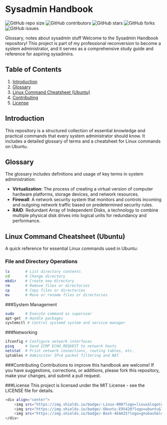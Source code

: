 # Sysadmin Handbook

![GitHub repo size](https://img.shields.io/github/repo-size/yourusername/Sysadmin-Handbook)
![GitHub contributors](https://img.shields.io/github/contributors/yourusername/Sysadmin-Handbook)
![GitHub stars](https://img.shields.io/github/stars/yourusername/Sysadmin-Handbook?style=social)
![GitHub forks](https://img.shields.io/github/forks/yourusername/Sysadmin-Handbook?style=social)
![GitHub issues](https://img.shields.io/github/issues/yourusername/Sysadmin-Handbook)

Glossary, notes about sysadmin stuff
Welcome to the Sysadmin Handbook repository! This project is part of my professional reconversion to become a system administrator, and it serves as a comprehensive study guide and reference for aspiring sysadmins.

## Table of Contents

1. [Introduction](#introduction)
2. [Glossary](#glossary)
3. [Linux Command Cheatsheet (Ubuntu)](#linux-command-cheatsheet-ubuntu)
4. [Contributing](#contributing)
5. [License](#license)

## Introduction

This repository is a structured collection of essential knowledge and practical commands that every system administrator should know. It includes a detailed glossary of terms and a cheatsheet for Linux commands on Ubuntu.

## Glossary

The glossary includes definitions and usage of key terms in system administration:

- **Virtualization**: The process of creating a virtual version of computer hardware platforms, storage devices, and network resources.
- **Firewall**: A network security system that monitors and controls incoming and outgoing network traffic based on predetermined security rules.
- **RAID**: Redundant Array of Independent Disks, a technology to combine multiple physical disk drives into logical units for redundancy and performance.

## Linux Command Cheatsheet (Ubuntu)

A quick reference for essential Linux commands used in Ubuntu:

### File and Directory Operations
```bash
ls       # List directory contents
cd       # Change directory
mkdir    # Create new directory
rm       # Remove files or directories
cp       # Copy files or directories
mv       # Move or rename files or directories
```

###System Management
```bash
sudo     # Execute command as superuser
apt-get  # Handle packages
systemctl # Control systemd system and service manager
```

###Networking
```bash
ifconfig # Configure network interfaces
ping     # Send ICMP ECHO_REQUEST to network hosts
netstat  # Print network connections, routing tables, etc.
iptables # Administer IPv4 packet filtering and NAT
```

###Contributing
Contributions to improve this handbook are welcome! If you have suggestions, corrections, or additions, please fork this repository, make your changes, and submit a pull request.

###License
This project is licensed under the MIT License - see the LICENSE file for details.

```bash
<div align="center">
    <img src="https://img.shields.io/badge/-Linux-000?logo=linux&logoColor=white">
    <img src="https://img.shields.io/badge/-Ubuntu-E95420?logo=ubuntu&logoColor=white">
    <img src="https://img.shields.io/badge/-Bash-4EAA25?logo=gnubash&logoColor=white">
</div>
```
